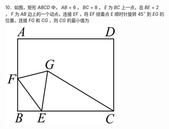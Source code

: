 10．如图，矩形 $A B C D$ 中， $A B = 6$ ， $B C = 8$ ， $E$ 为 $B C$ 上一点，且 $B E = 2$ ， $F$ 为 $A B$ 边上的一个动点，连接 $E F$ ，将 $E F$ 绕着点 $E$ 顺时针旋转 $4 5 ^ { \circ }$ 到 $E G$ 的位置，连接 $F G$ 和 $C G$ ，则 $C G$ 的最小值为
![](<../../qs_image_DB/专题2-4_瓜豆轨最值模型：为什么我们喜欢手拉手（直线与曲线）（解析版）_/e56b0dedef3eaad78ca08c185e7f1138be724b509a50e74bd57e62e74bb69f29.jpg>)
